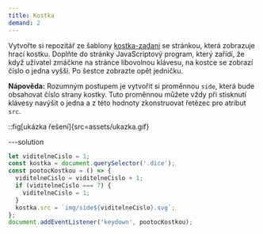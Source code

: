 ```yaml
---
title: Kostka
demand: 2
---
```


Vytvořte si repozitář ze šablony [kostka-zadani](https://github.com/Czechitas-podklady-WEB/kostka-zadani) se stránkou, která zobrazuje hrací kostku. Doplňte do stránky JavaScriptový program, který zařídí, že když uživatel zmáčkne na stránce libovolnou klávesu, na kostce se zobrazí číslo o jedna vyšší. Po šestce zobrazte opět jedničku.

**Nápověda:** Rozumným postupem je vytvořit si proměnnou `side`, která bude obsahovat číslo strany kostky. Tuto proměnnou můžete vždy při stisknutí klávesy navýšit o jedna a z této hodnoty zkonstruovat řetězec pro atribut `src`.

::fig[ukázka řešení]{src=assets/ukazka.gif}

---solution

```js
let viditelneCislo = 1;
const kostka = document.querySelector('.dice');
const pootocKostkou = () => {
  viditelneCislo = viditelneCislo + 1;
  if (viditelneCislo === 7) {
    viditelneCislo = 1;
  }
  kostka.src = `img/side${viditelneCislo}.svg`;
};
document.addEventListener('keydown', pootocKostkou);
```
